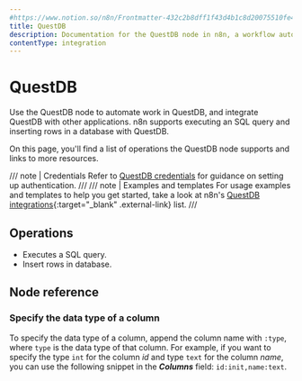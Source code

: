 ```yaml
---
#https://www.notion.so/n8n/Frontmatter-432c2b8dff1f43d4b1c8d20075510fe4
title: QuestDB
description: Documentation for the QuestDB node in n8n, a workflow automation platform. Includes details of operations and configuration, and links to examples and credentials information.
contentType: integration
---
```


# QuestDB

Use the QuestDB node to automate work in QuestDB, and integrate QuestDB with other applications. n8n supports executing an SQL query and inserting rows in a database with QuestDB.

On this page, you'll find a list of operations the QuestDB node supports and links to more resources.

/// note | Credentials
Refer to [QuestDB credentials](/integrations/builtin/credentials/questdb/) for guidance on setting up authentication. 
///
/// note | Examples and templates
For usage examples and templates to help you get started, take a look at n8n's [QuestDB integrations](https://n8n.io/integrations/questdb/){:target="_blank" .external-link} list.
///

## Operations

* Executes a SQL query.
* Insert rows in database.



## Node reference

### Specify the data type of a column

To specify the data type of a column, append the column name with `:type`, where `type` is the data type of that column. For example, if you want to specify the type `int` for the column *id* and type `text` for the column *name*, you can use the following snippet in the ***Columns*** field: `id:init,name:text`.





